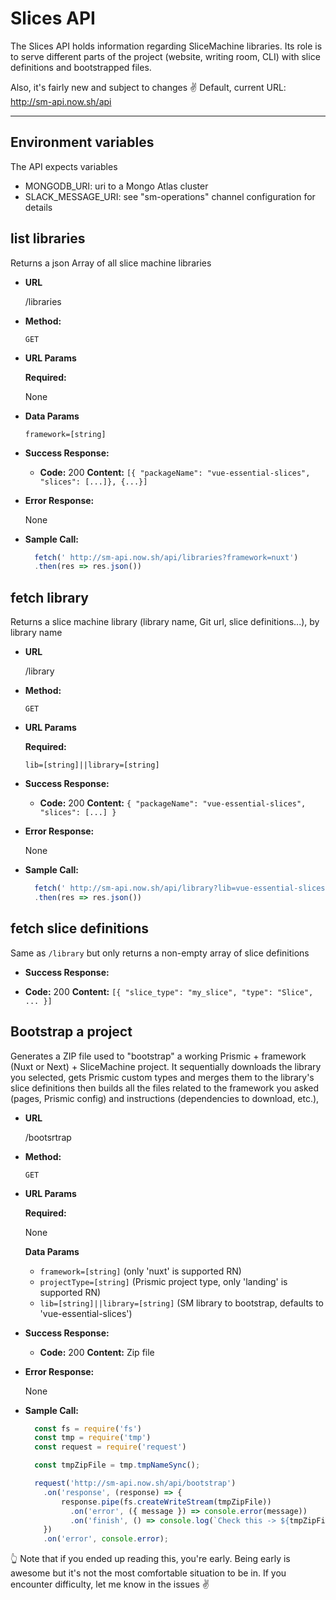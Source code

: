 # Slices API

 
 The Slices API holds information regarding SliceMachine libraries. Its role is to serve different parts of the project (website, writing room, CLI) with slice definitions and bootstrapped files.
 
 Also, it's fairly new and subject to changes ✌️
Default, current URL: http://sm-api.now.sh/api
 
 ---

 ## Environment variables
 The API expects variables
 - MONGODB_URI: uri to a Mongo Atlas cluster
 - SLACK_MESSAGE_URI:  see "sm-operations" channel configuration for details
 
## list libraries

  Returns a json Array of all slice machine libraries

* **URL**

  /libraries

* **Method:**

  `GET`
  
*  **URL Params**

   **Required:**
 
   None

* **Data Params**
 
   `framework=[string]`

* **Success Response:**

  * **Code:** 200 
    **Content:** `[{ "packageName": "vue-essential-slices", "slices": [...]}, {...}]`
 
* **Error Response:**

  None

* **Sample Call:**

  ```javascript
    fetch(' http://sm-api.now.sh/api/libraries?framework=nuxt')
    .then(res => res.json())
  ```

## fetch library

  Returns a slice machine library (library name, Git url, slice definitions...), by library name

* **URL**

  /library

* **Method:**

  `GET`
  
*  **URL Params**

   **Required:**
 
   `lib=[string]||library=[string]`

* **Success Response:**

  * **Code:** 200 
    **Content:** `{ "packageName": "vue-essential-slices", "slices": [...] }`
 
* **Error Response:**

  None

* **Sample Call:**

  ```javascript
    fetch(' http://sm-api.now.sh/api/library?lib=vue-essential-slices')
    .then(res => res.json())
  ```

## fetch slice definitions

 Same as `/library` but only returns a non-empty array of slice definitions

 * **Success Response:**

  * **Code:** 200 
    **Content:** `[{ "slice_type": "my_slice", "type": "Slice", ... }]`

## Bootstrap a project

Generates a ZIP file used to "bootstrap" a working Prismic + framework (Nuxt or Next) + SliceMachine project. It sequentially downloads the library you selected, gets Prismic custom types and merges them to the library's slice definitions then builds all the files related to the framework you asked (pages, Prismic config) and instructions (dependencies to download, etc.),

* **URL**

  /bootsrtrap

* **Method:**

  `GET`
  
*  **URL Params**

   **Required:**
 
   None

   **Data Params**
 
   - `framework=[string]` (only 'nuxt' is supported RN)
   - `projectType=[string]` (Prismic project type, only 'landing' is supported RN)
   - `lib=[string]||library=[string]` (SM library to bootstrap, defaults to 'vue-essential-slices')

* **Success Response:**

  * **Code:** 200 
    **Content:** Zip file
 
* **Error Response:**

  None

* **Sample Call:**

  ```javascript
    const fs = require('fs')
    const tmp = require('tmp')
    const request = require('request')

    const tmpZipFile = tmp.tmpNameSync();

    request('http://sm-api.now.sh/api/bootstrap')
      .on('response', (response) => {
          response.pipe(fs.createWriteStream(tmpZipFile))
            .on('error', ({ message }) => console.error(message))
            .on('finish', () => console.log(`Check this -> ${tmpZipFile}`));
      })
      .on('error', console.error);
  ```

👆 Note that if you ended up reading this, you're early. Being early is awesome but it's not the most comfortable situation to be in. If you encounter difficulty, let me know in the issues ✌️